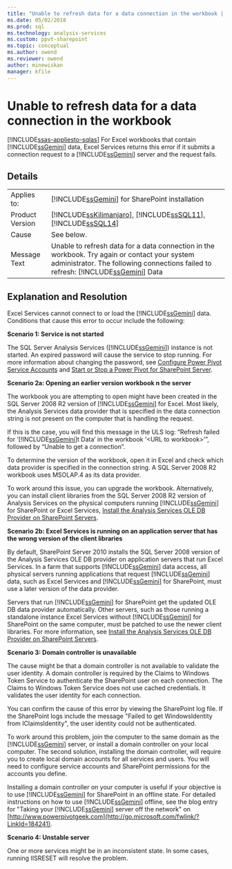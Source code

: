 ```yaml
---
title: "Unable to refresh data for a data connection in the workbook | Microsoft Docs"
ms.date: 05/02/2018
ms.prod: sql
ms.technology: analysis-services
ms.custom: ppvt-sharepoint
ms.topic: conceptual
ms.author: owend
ms.reviewer: owend
author: minewiskan
manager: kfile
---
```

# Unable to refresh data for a data connection in the workbook
[!INCLUDE[ssas-appliesto-sqlas](../../includes/ssas-appliesto-sqlas.md)]
  For Excel workbooks that contain [!INCLUDE[ssGemini](../../includes/ssgemini-md.md)] data, Excel Services returns this error if it submits a connection request to a [!INCLUDE[ssGemini](../../includes/ssgemini-md.md)] server and the request fails.  
  
## Details  
  
|||  
|-|-|  
|Applies to:|[!INCLUDE[ssGemini](../../includes/ssgemini-md.md)] for SharePoint installation|  
|Product Version|[!INCLUDE[ssKilimanjaro](../../includes/sskilimanjaro-md.md)], [!INCLUDE[ssSQL11](../../includes/sssql11-md.md)], [!INCLUDE[ssSQL14](../../includes/sssql14-md.md)]|  
|Cause|See below.|  
|Message Text|Unable to refresh data for a data connection in the workbook. Try again or contact your system administrator. The following connections failed to refresh: [!INCLUDE[ssGemini](../../includes/ssgemini-md.md)] Data|  
  
## Explanation and Resolution  
 Excel Services cannot connect to or load the [!INCLUDE[ssGemini](../../includes/ssgemini-md.md)] data. Conditions that cause this error to occur include the following:  
  
 **Scenario 1: Service is not started**  
  
 The SQL Server Analysis Services ([!INCLUDE[ssGemini](../../includes/ssgemini-md.md)]) instance is not started. An expired password will cause the service to stop running. For more information about changing the password, see [Configure Power Pivot Service Accounts](../../analysis-services/power-pivot-sharepoint/configure-power-pivot-service-accounts.md) and [Start or Stop a Power Pivot for SharePoint Server](../../analysis-services/power-pivot-sharepoint/start-or-stop-a-power-pivot-for-sharepoint-server.md).  
  
 **Scenario 2a: Opening an earlier version workbook n the server**  
  
 The workbook you are attempting to open might have been created in the SQL Server 2008 R2 version of [!INCLUDE[ssGemini](../../includes/ssgemini-md.md)] for Excel. Most likely, the Analysis Services data provider that is specified in the data connection string is not present on the computer that is handling the request.  
  
 If this is the case, you will find this message in the ULS log: “Refresh failed for ‘[!INCLUDE[ssGemini](../../includes/ssgemini-md.md)]t Data’ in the workbook ‘\<URL to workbook>’”, followed by “Unable to get a connection”.  
  
 To determine the version of the workbook, open it in Excel and check which data provider is specified in the connection string. A SQL Server 2008 R2 workbook uses MSOLAP.4 as its data provider.  
  
 To work around this issue, you can upgrade the workbook. Alternatively, you can install client libraries from the SQL Server 2008 R2 version of Analysis Services on the physical computers running [!INCLUDE[ssGemini](../../includes/ssgemini-md.md)] for SharePoint or Excel Services, [Install the Analysis Services OLE DB Provider on SharePoint Servers](http://msdn.microsoft.com/2c62daf9-1f2d-4508-a497-af62360ee859).  
  
 **Scenario 2b: Excel Services is running on an application server that has the wrong version of the client libraries**  
  
 By default, SharePoint Server 2010 installs the SQL Server 2008 version of the Analysis Services OLE DB provider on application servers that run Excel Services. In a farm that supports [!INCLUDE[ssGemini](../../includes/ssgemini-md.md)] data access, all physical servers running applications that request [!INCLUDE[ssGemini](../../includes/ssgemini-md.md)] data, such as Excel Services and [!INCLUDE[ssGemini](../../includes/ssgemini-md.md)] for SharePoint, must use a later version of the data provider.  
  
 Servers that run [!INCLUDE[ssGemini](../../includes/ssgemini-md.md)] for SharePoint get the updated OLE DB data provider automatically. Other servers, such as those running a standalone instance Excel Services without [!INCLUDE[ssGemini](../../includes/ssgemini-md.md)] for SharePoint on the same computer, must be patched to use the newer client libraries. For more information, see [Install the Analysis Services OLE DB Provider on SharePoint Servers](http://msdn.microsoft.com/2c62daf9-1f2d-4508-a497-af62360ee859).  
  
 **Scenario 3: Domain controller is unavailable**  
  
 The cause might be that a domain controller is not available to validate the user identity. A domain controller is required by the Claims to Windows Token Service to authenticate the SharePoint user on each connection. The Claims to Windows Token Service does not use cached credentials. It validates the user identity for each connection.  
  
 You can confirm the cause of this error by viewing the SharePoint log file. If the SharePoint logs include the message "Failed to get WindowsIdentity from IClaimsIdentity", the user identity could not be authenticated.  
  
 To work around this problem, join the computer to the same domain as the [!INCLUDE[ssGemini](../../includes/ssgemini-md.md)] server, or install a domain controller on your local computer. The second solution, installing the domain controller, will require you to create local domain accounts for all services and users. You will need to configure service accounts and SharePoint permissions for the accounts you define.  
  
 Installing a domain controller on your computer is useful if your objective is to use [!INCLUDE[ssGemini](../../includes/ssgemini-md.md)] for SharePoint in an offline state. For detailed instructions on how to use [!INCLUDE[ssGemini](../../includes/ssgemini-md.md)] offline, see the blog entry for "Taking your [!INCLUDE[ssGemini](../../includes/ssgemini-md.md)] server off the network" on [http://www.powerpivotgeek.com](http://go.microsoft.com/fwlink/?LinkId=184241).  
  
 **Scenario 4: Unstable server**  
  
 One or more services might be in an inconsistent state. In some cases, running IISRESET will resolve the problem.  
  
  

